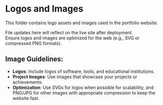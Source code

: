 # Logos and Images

This folder contains logo assets and images used in the portfolio website.

File updates here will reflect on the live site after deployment.  
Ensure logos and images are optimized for the web (e.g., SVG or compressed PNG formats).

## Image Guidelines:
- **Logos**: Include logos of software, tools, and educational institutions.
- **Project Images**: Use images that showcase your projects or achievements.
- **Optimization**: Use SVGs for logos when possible for scalability, and PNG/JPG for other images with appropriate compression to keep the website fast.
